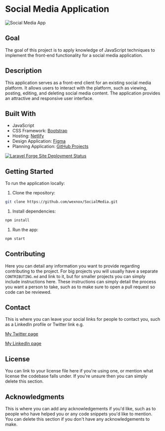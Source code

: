 
# Social Media Application

![Social Media App](https://user-images.githubusercontent.com/52622303/164316813-4b12d99f-aeb7-4069-85cf-e72b3a50ac99.png)

## Goal

The goal of this project is to apply knowledge of JavaScript techniques to implement the front-end functionality for a social media application.

## Description

This application serves as a front-end client for an existing social media platform. It allows users to interact with the platform, such as viewing, posting, editing, and deleting social media content. The application provides an attractive and responsive user interface.

## Built With
- JavaScript
- CSS Framework: [Bootstrap](https://tailwindcss.com/)
- Hosting: [Netlify](https://www.netlify.com/)
- Design Application: [Figma](https://www.figma.com/)
- Planning Application: [GitHub Projects](https://github.com/features/project-management/)

[![Laravel Forge Site Deployment Status](https://img.shields.io/endpoint?url=https%3A%2F%2Fforge.laravel.com%2Fsite-badges%2Fa76166c9-75e9-4cd7-80c4-848204e68fba&style=plastic)](https://forge.laravel.com/servers/513382/sites/2580834)
## Getting Started

To run the application locally:

1. Clone the repository:

```bash
git clone https://github.com/wexnox/SocialMedia.git
```

1. Install dependencies:

```bash
npm install
```

1. Run the app:

```bash
npm start
```

## Contributing

Here you can detail any information you want to provide regarding contributing to the project. For big projects you will usually have a separate `CONTRIBUTING.md` and link to it, but for smaller projects you can simply include instructions here. These instructions can simply detail the process you want a person to take, such as to make sure to open a pull request so code can be reviewed.

## Contact

This is where you can leave your social links for people to contact you, such as a LinkedIn profile or Twitter link e.g.

[My Twitter page](www.twitter.com)

[My LinkedIn page](www.linkedin.com)

## License

You can link to your license file here if you're using one, or mention what license the codebase falls under. If you're unsure then you can simply delete this section.

## Acknowledgments

This is where you can add any acknowledgements if you'd like, such as to people who have helped you or any code snippets you'd like to mention. You can delete this section if you don't have any acknowledgements to make.